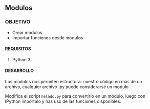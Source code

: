 ## Modulos

### OBJETIVO

- Crear modulos
- Importar funciones desde modulos 

#### REQUISITOS

1. Python 3

#### DESARROLLO

Los modulos nos permiten estructurar nuestro código en más de un archivo, cualquier archivo .py puede considerarse un modulo

Modifica el script `helado.py` para convertirlo en un módulo, luego con IPython importalo y has uso de las funciones disponibles.
